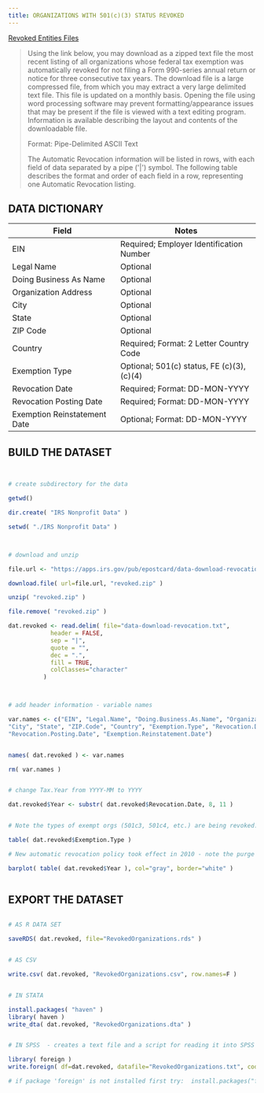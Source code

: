 ```yaml
---
title: ORGANIZATIONS WITH 501(c)(3) STATUS REVOKED
---
```



[Revoked Entities Files](https://apps.irs.gov/app/eos/forwardToRevokeDownload.do)

>Using the link below, you may download as a zipped text file the most recent listing of all organizations whose federal tax exemption was automatically revoked for not filing a Form 990-series annual return or notice for three consecutive tax years. The download file is a large compressed file, from which you may extract a very large delimited text file. This file is updated on a monthly basis. Opening the file using word processing software may prevent formatting/appearance issues that may be present if the file is viewed with a text editing program. Information is available describing the layout and contents of the downloadable file.
>
>Format: Pipe-Delimited ASCII Text
>
>The Automatic Revocation information will be listed in rows, with each field of data separated by a pipe ('\|') symbol. The following table describes the format and order of each field in a row, representing one Automatic Revocation listing.



## DATA DICTIONARY

Field	  | Notes
--------|------------------------------------------------------
EIN	        | Required; Employer Identification Number
Legal Name	| Optional
Doing Business As Name | 	Optional
Organization Address	 | Optional
City	| Optional
State | 	Optional
ZIP Code  |	Optional
Country	  | Required; Format: 2 Letter Country Code
Exemption Type	| Optional; 501(c) status, FE (c)(3), (c)(4)
Revocation Date  |	Required; Format: DD-MON-YYYY
Revocation Posting Date	  | Required; Format: DD-MON-YYYY
Exemption Reinstatement Date  |  	Optional; Format: DD-MON-YYYY





## BUILD THE DATASET


```R 


# create subdirectory for the data

getwd()

dir.create( "IRS Nonprofit Data" )

setwd( "./IRS Nonprofit Data" )



# download and unzip

file.url <- "https://apps.irs.gov/pub/epostcard/data-download-revocation.zip"

download.file( url=file.url, "revoked.zip" )

unzip( "revoked.zip" )

file.remove( "revoked.zip" )

dat.revoked <- read.delim( file="data-download-revocation.txt", 
            header = FALSE, 
            sep = "|", 
            quote = "",
            dec = ".", 
            fill = TRUE,  
            colClasses="character"
          )



# add header information - variable names

var.names <- c("EIN", "Legal.Name", "Doing.Business.As.Name", "Organization.Address", 
"City", "State", "ZIP.Code", "Country", "Exemption.Type", "Revocation.Date", 
"Revocation.Posting.Date", "Exemption.Reinstatement.Date")


names( dat.revoked ) <- var.names

rm( var.names )


# change Tax.Year from YYYY-MM to YYYY

dat.revoked$Year <- substr( dat.revoked$Revocation.Date, 8, 11 )


# Note the types of exempt orgs (501c3, 501c4, etc.) are being revoked:

table( dat.revoked$Exemption.Type )

# New automatic revocation policy took effect in 2010 - note the purge

barplot( table( dat.revoked$Year ), col="gray", border="white" )



```


## EXPORT THE DATASET

```R

# AS R DATA SET

saveRDS( dat.revoked, file="RevokedOrganizations.rds" )


# AS CSV

write.csv( dat.revoked, "RevokedOrganizations.csv", row.names=F )


# IN STATA

install.packages( "haven" )
library( haven )
write_dta( dat.revoked, "RevokedOrganizations.dta" )


# IN SPSS  - creates a text file and a script for reading it into SPSS

library( foreign )
write.foreign( df=dat.revoked, datafile="RevokedOrganizations.txt", codefile="CodeToLoadDataInSPSS.txt", package="SPSS" )

# if package 'foreign' is not installed first try:  install.packages("foreign")

```
